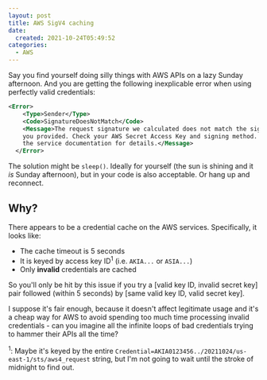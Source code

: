 ```yaml
---
layout: post
title: AWS SigV4 caching
date:
  created: 2021-10-24T05:49:52
categories:
  - AWS
---
```


<!-- more -->

Say you find yourself doing silly things with AWS APIs on a lazy Sunday
afternoon. And you are getting the following inexplicable error when using
perfectly valid credentials:

```xml
<Error>
    <Type>Sender</Type>
    <Code>SignatureDoesNotMatch</Code>
    <Message>The request signature we calculated does not match the signature 
    you provided. Check your AWS Secret Access Key and signing method. Consult 
    the service documentation for details.</Message>
  </Error>
```

The solution might be `sleep()`. Ideally for yourself (the sun is shining and it
_is_ Sunday afternoon), but in your code is also acceptable. Or hang up and
reconnect.

## Why?

There appears to be a credential cache on the AWS services. Specifically, it looks
like:

* The cache timeout is 5 seconds
* It is keyed by access key ID<sup>1</sup> (i.e. `AKIA...` or `ASIA...`)
* Only **invalid** credentials are cached

So you'll only be hit by this issue if you try a [valid key ID, invalid secret key]
pair followed (within 5 seconds) by [same valid key ID, valid secret key].

I suppose it's fair enough, because it doesn't affect legitimate usage and it's 
a cheap way for AWS to avoid spending too much time processing invalid 
credentials - can you imagine all the infinite loops of bad credentials trying 
to hammer their APIs all the time?

<sup>1</sup>: Maybe it's keyed by the entire `Credential=AKIA0123456../20211024/us-east-1/sts/aws4_request`
string, but I'm not going to wait until the stroke of midnight to find out.
